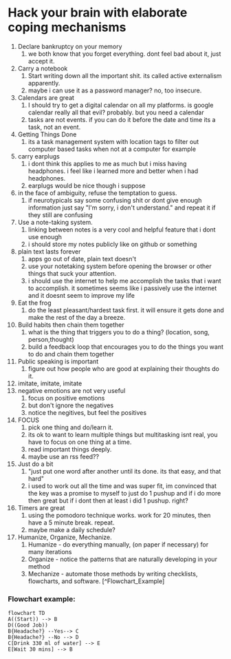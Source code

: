 # Hack your brain with elaborate coping mechanisms
1. Declare bankruptcy on your memory
	1. we both know that you forget everything. dont feel bad about it, just accept it.
2. Carry a notebook
	1. Start writing down all the important shit. its called active externalism apparently.
	2. maybe i can use it as a password manager? no, too insecure.
3. Calendars are great
	1. I should try to get a digital calendar on all my platforms. is google calendar really all that evil? probably. but you need a calendar
	2. tasks are not events. if you can do it before the date and time its a task, not an event.
4. Getting Things Done
	1. its a task management system with location tags to filter out computer based tasks when not at a computer for example
5. carry earplugs
	1. i dont think this applies to me as much but i miss having headphones. i feel like i learned more and better when i had headphones.
	2. earplugs would be nice though i suppose
6. in the face of ambiguity, refuse the temptation to guess.
	1. if neurotypicals say some confusing shit or dont give enough information just say "I'm sorry, i don't understand." and repeat it if they still are confusing
7. Use a note-taking system.
	1. linking between notes is a very cool and helpful feature that i dont use enough
	2. i should store my notes publicly like on github or something
8. plain text lasts forever
	1. apps go out of date, plain text doesn't 
	2. use your notetaking system before opening the browser or other things that suck your attention.
	3. i should use the internet to help me accomplish the tasks that i want to accomplish. it sometimes seems like i passively use the internet and it doesnt seem to improve my life
9. Eat the frog
	1. do the least pleasant/hardest task first. it will ensure it gets done and make the rest of the day a breeze.
10. Build habits then chain them together
	1. what is the thing that triggers you to do a thing? (location, song, person,thought)
	2. build a feedback loop that encourages you to do the things you want to do and chain them together
11. Public speaking is important
	1. figure out how people who are good at explaining their thoughts do it.
12. imitate, imitate, imitate
13. negative emotions are not very useful
	1. focus on positive emotions
	2. but don't ignore the negatives
	3. notice the negitives, but feel the positives
14. FOCUS
	1. pick one thing and do/learn it.
	2. its ok to want to learn multiple things but multitasking isnt real, you have to focus on one thing at a time.
	3. read important things deeply. 
	4. maybe use an rss feed??
15. Just do a bit
	1. "just put one word after another until its done. its that easy, and that hard"
	2. i used to work out all the time and was super fit, im convinced that the key was a promise to myself to just do 1 pushup and if i do more then great but if i dont then at least i did 1 pushup. right?
16. Timers are great
	1. using the pomodoro technique works. work for 20 minutes, then have a 5 minute break. repeat.
	2. maybe make a daily schedule?
17. Humanize, Organize, Mechanize.
	1. Humanize - do everything manually, (on paper if necessary) for many iterations
	2. Organize - notice the patterns that are naturally developing in your method
	3. Mechanize - automate those methods by writing checklists, flowcharts, and software. [^Flowchart_Example]

### Flowchart example:
```mermaid
flowchart TD
A((Start)) --> B
D((Good Job))
B{Headache?} --Yes--> C
B{Headache?} --No --> D
C[Drink 330 ml of water] --> E
E[Wait 30 mins] --> B
```
